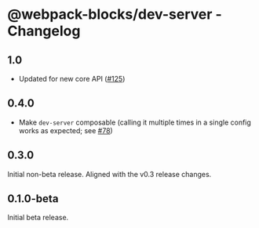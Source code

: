 # @webpack-blocks/dev-server - Changelog

## 1.0

- Updated for new core API ([#125](https://github.com/andywer/webpack-blocks/issues/125))

## 0.4.0

- Make `dev-server` composable (calling it multiple times in a single config works as expected; see [#78](https://github.com/andywer/webpack-blocks/pull/78))

## 0.3.0

Initial non-beta release. Aligned with the v0.3 release changes.

## 0.1.0-beta

Initial beta release.
